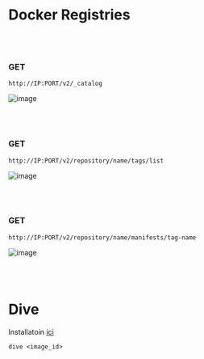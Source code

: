 # Docker Registries

<br>
<br>

### GET
```
http://IP:PORT/v2/_catalog
```

![image](https://github.com/LoKyOnTheCode/Securite-Informatique-et-CTF/assets/97956863/b535b3cb-4bf6-4ba5-9280-c2235db6c4c5)

<br>
<br>

### GET
```
http://IP:PORT/v2/repository/name/tags/list
```
![image](https://github.com/LoKyOnTheCode/Securite-Informatique-et-CTF/assets/97956863/2784b2f8-6216-413f-b1a0-ccfa87710e55)

<br>
<br>

### GET
```
http://IP:PORT/v2/repository/name/manifests/tag-name
```

![image](https://github.com/LoKyOnTheCode/Securite-Informatique-et-CTF/assets/97956863/b0f2b6ad-8665-41e7-9078-fd695eb4f32a)

<br>
<br>

# Dive

Installatoin <a href="https://github.com/wagoodman/dive#installation">ici</a>

```
dive <image_id>
```
